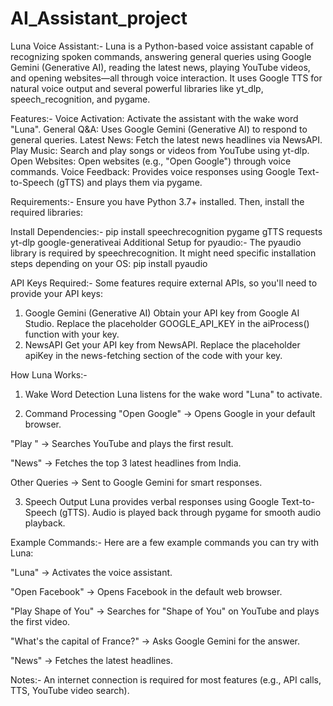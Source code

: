 # AI_Assistant_project
Luna Voice Assistant:-
Luna is a Python-based voice assistant capable of recognizing spoken commands, answering general queries using Google Gemini (Generative AI), reading the latest news, playing YouTube videos, and opening websites—all through voice interaction. It uses Google TTS for natural voice output and several powerful libraries like yt_dlp, speech_recognition, and pygame.

Features:-
Voice Activation: Activate the assistant with the wake word "Luna".
General Q&A: Uses Google Gemini (Generative AI) to respond to general queries.
Latest News: Fetch the latest news headlines via NewsAPI.
Play Music: Search and play songs or videos from YouTube using yt-dlp.
Open Websites: Open websites (e.g., "Open Google") through voice commands.
Voice Feedback: Provides voice responses using Google Text-to-Speech (gTTS) and plays them via pygame.

Requirements:-
Ensure you have Python 3.7+ installed. Then, install the required libraries:

Install Dependencies:-
pip install speechrecognition pygame gTTS requests yt-dlp google-generativeai
Additional Setup for pyaudio:-
The pyaudio library is required by speechrecognition. It might need specific installation steps depending on your OS:
pip install pyaudio

API Keys Required:-
Some features require external APIs, so you'll need to provide your API keys:

1. Google Gemini (Generative AI)
Obtain your API key from Google AI Studio.
Replace the placeholder GOOGLE_API_KEY in the aiProcess() function with your key.
2. NewsAPI
Get your API key from NewsAPI.
Replace the placeholder apiKey in the news-fetching section of the code with your key.

How Luna Works:-
1. Wake Word Detection
Luna listens for the wake word "Luna" to activate.

2. Command Processing
"Open Google" → Opens Google in your default browser.

"Play <song name>" → Searches YouTube and plays the first result.

"News" → Fetches the top 3 latest headlines from India.

Other Queries → Sent to Google Gemini for smart responses.

3. Speech Output
Luna provides verbal responses using Google Text-to-Speech (gTTS).
Audio is played back through pygame for smooth audio playback.

Example Commands:-
Here are a few example commands you can try with Luna:

"Luna" → Activates the voice assistant.

"Open Facebook" → Opens Facebook in the default web browser.

"Play Shape of You" → Searches for "Shape of You" on YouTube and plays the first video.

"What's the capital of France?" → Asks Google Gemini for the answer.

"News" → Fetches the latest headlines.

Notes:-
An internet connection is required for most features (e.g., API calls, TTS, YouTube video search).



